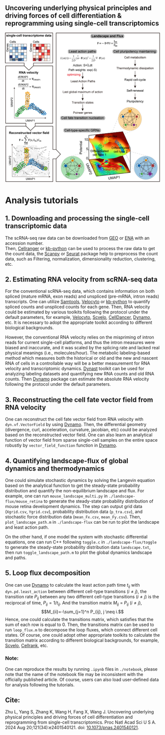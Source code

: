 ## Uncovering underlying physical principles and driving forces of cell differentiation & reprogramming using single-cell transcriptomics

![image](https://github.com/Zhu-1998/celldevelopment/blob/main/Graph.jpg)

# Analysis tutorials
## 1. Downloading and processing the single-cell transcriptomic data
The scRNA-seq raw data can be downloaded from [GEO](https://www.ncbi.nlm.nih.gov/geo/) or [ENA](https://www.ebi.ac.uk/ena/browser/home) with an accession number.  
Then, [Cellranger](https://github.com/10XGenomics/cellranger) or [kb-python](https://github.com/pachterlab/kb_python) can be used to process the raw data to get the count data, the [Scanpy](https://github.com/scverse/scanpy) or [Seurat](https://github.com/satijalab/seurat) package help to preprocess the count data, such as Filtering, normalization, dimensionality reduction, clustering, etc.

## 2. Estimating RNA velocity from scRNA-seq data
For the conventional scRNA-seq data, which contains information on both spliced (mature mRNA, exon reads) and unspliced (pre-mRNA, intron reads) transcripts. One can utilize [Samtools](https://github.com/samtools/samtools), [Velocyto](https://github.com/velocyto-team/velocyto.py) or [kb-python](https://github.com/pachterlab/kb_python) to quantify spliced counts and unspliced counts for each gene. Then, RNA velocity could be estimated by various toolkits following the protocol under the default parameters, for example, [Velocyto](https://github.com/velocyto-team/velocyto.py), [Scvelo](https://github.com/theislab/scvelo), [CellDancer](https://github.com/GuangyuWangLab2021/cellDancer), [Dynamo](https://github.com/aristoteleo/dynamo-release), etc. It is necessary to adopt the appropriate toolkit according to different biological backgrounds.

However, the conventional RNA velocity relies on the mispriming of intron reads for current single-cell platforms, and thus the intron measures were biased and inaccurate, and it was scaled by the splicing rate and lacked real physical meanings (i.e., molecules/hour). The metabolic labeling-based method which measures both the historical or old and the new and nascent RNA of cells in a controllable way will be a better measurement for RNA velocity and transcriptomic dynamics. [Dynast](https://github.com/aristoteleo/dynast-release) toolkit can be used for analyzing labeling datasets and quantifying new RNA counts and old RNA counts. Then [Dynamo](https://github.com/aristoteleo/dynamo-release) package can estimate the absolute RNA velocity following the protocol under the default parameters.

## 3. Reconstructing the cell fate vector field from RNA velocity
One can reconstruct the cell fate vector field from RNA velocity with `dyn.vf.VectorField` by using [Dynamo](https://github.com/aristoteleo/dynamo-release). Then, the differential geometry (divergence, curl, acceleration, curvature, jacobian, etc) could be analyzed based on the reconstructed vector field. One can also learn an analytical function of vector field from sparse single-cell samples on the entire space robustly by `vector_field_function` function in [Dynamo](https://github.com/aristoteleo/dynamo-release).

## 4. Quantifying landscape-flux of global dynamics and thermodynamics
One could simulate stochastic dynamics by solving the Langevin equation based on the analytical function to get the steady-state probability distribution and quantify the non-equilibrium landscape and flux. 
For example, one can run `mouse_landscape_multi.py` in `./landscape-flux/mouse_retina` to generate the steady-state probability distribution of mouse retina development dynamics. The step can output grid data (`Xgrid.csv`, `Ygrid.csv`), probability distribution data (`p_tra.csv`), and stochastic force distribution data (`mean_Fx.csv`, `mean_Fy.csv`). Then, `plot_landscape_path.m` in `./landscape-flux` can be run to plot the landscape and least action path.

On the other hand, if one model the system with stochastic differential equations, one can run C++ following `toggle.c` in `./landscape-flux/toggle` to generate the steady-state probability distribution data `landscape.txt`, then run `toggle_landscape_path.m` to plot the global dynamics landscape and paths.

## 5. Loop flux decomposition
One can use [Dynamo](https://github.com/aristoteleo/dynamo-release) to calculate the least action path time $t_{ij}$ with `dyn.pd.least_action` between different cell-type transitions ($i \neq j$), the transition rate $P_{ij}$ between any two different cell-type transitions ($i \neq j$) is the reciprocal of time, $P_{ij}=1/t_{ij}$. And the transition matrix $M_{ij}$ = $P_{ij}$ ($i \neq j$), $$M_{ii}=-\sum_{j=1}^n P_{ij},  j \neq i.$$ Hence, one could calculate the transitions matrix, which satisfies that the sum of each row is equal to 0. Then, the transitions matrix can be used to run `loop_flux.m` to decompose the loop fluxes, which connect different cell states. Of course, one could adopt other appropriate toolkits to calculate the transition matrix according to different biological backgrounds, for example, [Scvelo](https://github.com/theislab/scvelo), [Cellrank](https://github.com/dpeerlab/cellrank), etc.


### Note: 
One can reproduce the results by running `.ipynb` files in `./notebook`, please note that the name of the notebook file may be inconsistent with the officially published article. Of course, users can also load user-defined data for analysis following the tutorials.

## Cite:
Zhu L, Yang S, Zhang K, Wang H, Fang X, Wang J. Uncovering underlying physical principles and driving forces of cell differentiation and reprogramming from single-cell transcriptomics. Proc Natl Acad Sci U S A. 2024 Aug 20;121(34):e2401540121. doi: [10.1073/pnas.2401540121](https://doi.org/10.1073/pnas.2401540121).
